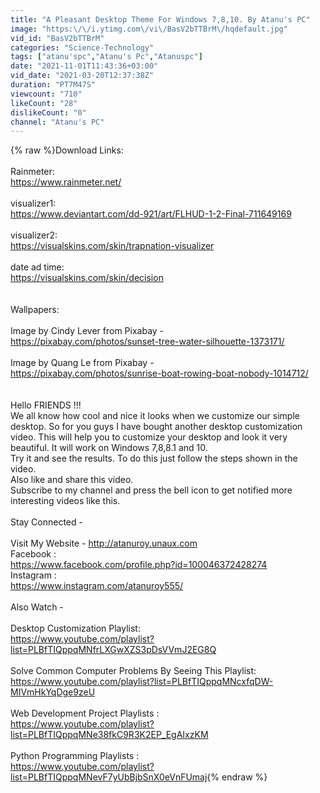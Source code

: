 ```yaml
---
title: "A Pleasant Desktop Theme For Windows 7,8,10. By Atanu's PC"
image: "https:\/\/i.ytimg.com\/vi\/BasV2bTTBrM\/hqdefault.jpg"
vid_id: "BasV2bTTBrM"
categories: "Science-Technology"
tags: ["atanu'spc","Atanu's Pc","Atanuspc"]
date: "2021-11-01T11:43:36+03:00"
vid_date: "2021-03-20T12:37:38Z"
duration: "PT7M47S"
viewcount: "710"
likeCount: "28"
dislikeCount: "0"
channel: "Atanu's PC"
---
```

{% raw %}Download Links:<br /><br />Rainmeter:<br /><a rel="nofollow" target="blank" href="https://www.rainmeter.net/">https://www.rainmeter.net/</a><br /> <br />visualizer1:<br /><a rel="nofollow" target="blank" href="https://www.deviantart.com/dd-921/art/FLHUD-1-2-Final-711649169">https://www.deviantart.com/dd-921/art/FLHUD-1-2-Final-711649169</a><br /><br />visualizer2:<br /><a rel="nofollow" target="blank" href="https://visualskins.com/skin/trapnation-visualizer">https://visualskins.com/skin/trapnation-visualizer</a><br /><br />date ad time:<br /><a rel="nofollow" target="blank" href="https://visualskins.com/skin/decision">https://visualskins.com/skin/decision</a><br /><br /><br />Wallpapers:<br /><br />Image by Cindy Lever from Pixabay -<br /><a rel="nofollow" target="blank" href="https://pixabay.com/photos/sunset-tree-water-silhouette-1373171/">https://pixabay.com/photos/sunset-tree-water-silhouette-1373171/</a><br /><br />Image by Quang Le from Pixabay -<br /><a rel="nofollow" target="blank" href="https://pixabay.com/photos/sunrise-boat-rowing-boat-nobody-1014712/">https://pixabay.com/photos/sunrise-boat-rowing-boat-nobody-1014712/</a><br /><br /><br />Hello  FRIENDS !!!  <br />We all know how cool and nice it looks when we customize our simple desktop. So for you guys I have bought another desktop customization video. This will help you to customize your desktop and look it very beautiful. It will work on Windows 7,8,8.1 and 10.<br />Try it and see the results. To do this just follow the steps shown in the video.<br />Also like and share this video.<br />Subscribe to my channel and press the bell icon to get notified more interesting videos like this. <br /><br />Stay Connected - <br /><br />Visit My Website - <a rel="nofollow" target="blank" href="http://atanuroy.unaux.com">http://atanuroy.unaux.com</a><br />Facebook : <br /><a rel="nofollow" target="blank" href="https://www.facebook.com/profile.php?id=100046372428274">https://www.facebook.com/profile.php?id=100046372428274</a><br />Instagram :<br /><a rel="nofollow" target="blank" href="https://www.instagram.com/atanuroy555/">https://www.instagram.com/atanuroy555/</a><br /><br />Also Watch -<br /><br />Desktop Customization Playlist:<br /><a rel="nofollow" target="blank" href="https://www.youtube.com/playlist?list=PLBfTIQppqMNfrLXGwXZS3pDsVVmJ2EG8Q">https://www.youtube.com/playlist?list=PLBfTIQppqMNfrLXGwXZS3pDsVVmJ2EG8Q</a><br /><br />Solve Common Computer Problems By Seeing This Playlist:<br /><a rel="nofollow" target="blank" href="https://www.youtube.com/playlist?list=PLBfTIQppqMNcxfqDW-MIVmHkYqDge9zeU">https://www.youtube.com/playlist?list=PLBfTIQppqMNcxfqDW-MIVmHkYqDge9zeU</a><br /><br />Web Development Project Playlists :<br /><a rel="nofollow" target="blank" href="https://www.youtube.com/playlist?list=PLBfTIQppqMNe38fkC9R3K2EP_EgAIxzKM">https://www.youtube.com/playlist?list=PLBfTIQppqMNe38fkC9R3K2EP_EgAIxzKM</a><br /><br />Python Programming Playlists :<br /><a rel="nofollow" target="blank" href="https://www.youtube.com/playlist?list=PLBfTIQppqMNevF7yUbBjbSnX0eVnFUmaj">https://www.youtube.com/playlist?list=PLBfTIQppqMNevF7yUbBjbSnX0eVnFUmaj</a>{% endraw %}
